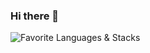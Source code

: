 ### Hi there 👋

<img src="https://github-readme-tech-stack.vercel.app/api/cards?title=Favorite+Languages+%26+Stacks&lineCount=1&line1=HTML5%2CHTML5%2CE34F26%3BCSS3%2CCSS3%2C1572B6%3BJavascript%2CJavascript%2CF7DF1E%3BPHP%2CPHP%2C777BB4%3BReact%2CReact%2C61DAFB%3BNext.JS%2CNext.JS%2C000000%3BRedis%2CRedis%2CDC382D%3BNode.JS%2CNode.JS%2C339933%3BGit%2CGit%2CF05032%3BDocker%2CDocker%2C2496ED%3B" alt="Favorite Languages & Stacks" />

<!--
**schrodinger04/schrodinger04** is a ✨ _special_ ✨ repository because its `README.md` (this file) appears on your GitHub profile.

Here are some ideas to get you started:

- 🔭 I’m currently working on ...
- 🌱 I’m currently learning ...
- 👯 I’m looking to collaborate on ...
- 🤔 I’m looking for help with ...
- 💬 Ask me about ...
- 📫 How to reach me: ...
- 😄 Pronouns: ...
- ⚡ Fun fact: ...
-->
